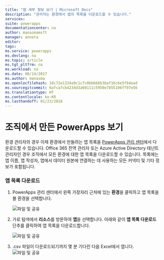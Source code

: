 ```yaml
---
title: "앱 세부 정보 보기 | Microsoft Docs"
description: "관리자는 환경에서 앱의 목록을 다운로드할 수 있습니다."
services: 
suite: powerapps
documentationcenter: na
author: manasmamsft
manager: anneta
editor: 
tags: 
ms.service: powerapps
ms.devlang: na
ms.topic: article
ms.tgt_pltfrm: na
ms.workload: na
ms.date: 08/14/2017
ms.author: manasma
ms.openlocfilehash: 18c72e1324a9c1c7c0bb666b3baf16c6e5f84ead
ms.sourcegitcommit: 6afca7cb4234d3a60111c5950e7855106ff97e56
ms.translationtype: HT
ms.contentlocale: ko-KR
ms.lasthandoff: 01/23/2018
---
```

# <a name="view-powerapps-created-in-your-organization"></a>조직에서 만든 PowerApps 보기
환경 관리자의 경우 이제 환경에서 만들려는 앱 목록을 [PowerApps 관리 센터][1]에서 다운로드할 수 있습니다. Office 365 전역 관리자 또는 Azure Active Directory 테넌트 관리자인 경우 조직에서 모든 환경에 대한 앱 목록을 다운로드할 수 있습니다. 목록에는 앱 이름, 앱 작성자, 앱에서 데이터 원본에 연결하는 데 사용하는 모든 커넥터 및 기타 정보가 포함됩니다.

### <a name="download-the-list-of-apps"></a>앱 목록 다운로드
1. PowerApps 관리 센터에서 왼쪽 가장자리 근처에 있는 **환경**을 클릭하고 앱 목록을 볼 환경을 선택합니다.
   
    ![파일 및 공유](./media/admin-view-apps/environment.png)
2. 가로 탐색에서 **리소스**를 방문하여 **앱**을 선택합니다. 아래와 같이 **앱 목록 다운로드** 단추를 클릭하여 앱 목록을 다운로드합니다.
   
    ![파일 및 공유](./media/admin-view-apps/resources-app.png)
3. .csv 파일이 다운로드되기까지 몇 분 기다린 다음 Excel에서 엽니다.
   ![파일 및 공유](./media/admin-view-apps/excel-view.png)
   
   <!--Reference links in article-->

[1]:https://admin.powerapps.com
